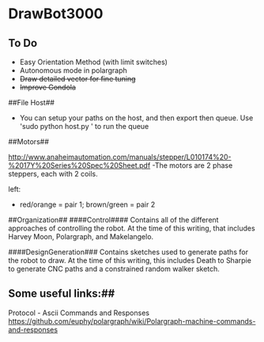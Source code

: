 # DrawBot3000


## To Do ##

- Easy Orientation Method (with limit switches)
- Autonomous mode in polargraph
- ~~Draw detailed vector for fine tuning~~
- ~~Improve Gondola~~

##File Host##

- You can setup your paths on the host, and then export then queue. Use 'sudo python host.py <yourqueue>' to run the queue


##Motors##

http://www.anaheimautomation.com/manuals/stepper/L010174%20-%2017Y%20Series%20Spec%20Sheet.pdf
-The motors are 2 phase steppers, each with 2 coils. 

left:
- red/orange = pair 1; brown/green = pair 2





##Organization##
####Control####
Contains all of the different approaches of controlling the robot. At the time of this writing, that includes Harvey Moon, Polargraph, and Makelangelo.

####DesignGeneration###
Contains sketches used to generate paths for the robot to draw. At the time of this writing, this includes Death to Sharpie to generate CNC paths and a constrained random walker sketch.



## Some useful links:##
Protocol - Ascii Commands and Responses
https://github.com/euphy/polargraph/wiki/Polargraph-machine-commands-and-responses